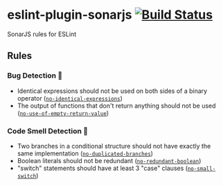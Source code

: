# eslint-plugin-sonarjs [![Build Status](https://travis-ci.org/SonarSource/eslint-plugin-sonarjs.svg?branch=master)](https://travis-ci.org/SonarSource/eslint-plugin-sonarjs)

SonarJS rules for ESLint

## Rules

### Bug Detection :bug:

* Identical expressions should not be used on both sides of a binary operator ([`no-identical-expressions`])
* The output of functions that don't return anything should not be used  ([`no-use-of-empty-return-value`])

### Code Smell Detection :pig:

* Two branches in a conditional structure should not have exactly the same implementation ([`no-duplicated-branches`])
* Boolean literals should not be redundant ([`no-redundant-boolean`])
* "switch" statements should have at least 3 "case" clauses ([`no-small-switch`])

[`no-duplicated-branches`]: ./docs/rules/no-duplicated-branches.md
[`no-identical-expressions`]: ./docs/rules/no-identical-expressions.md
[`no-redundant-boolean`]: ./docs/rules/no-redundant-boolean.md
[`no-small-switch`]: ./docs/rules/no-small-switch.md
[`no-use-of-empty-return-value`]: ./docs/rules/no-use-of-empty-return-value.md
